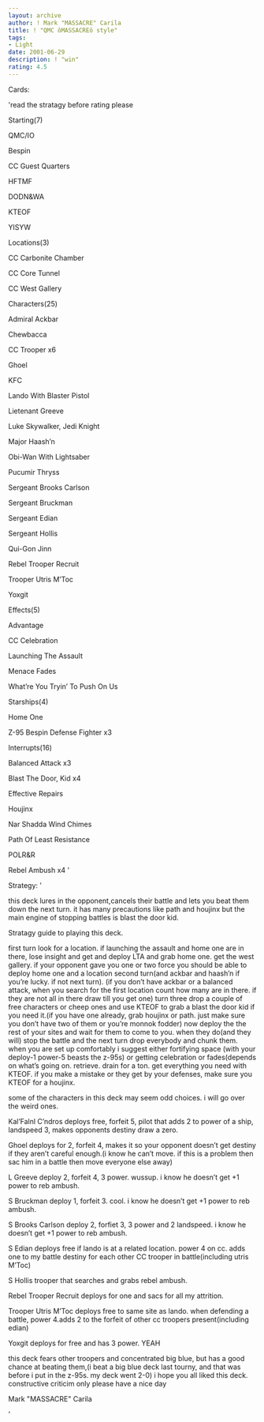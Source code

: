 ```yaml
---
layout: archive
author: ! Mark "MASSACRE" Carila
title: ! "QMC ôMASSACREô style"
tags:
- Light
date: 2001-06-29
description: ! "win"
rating: 4.5
---
```

Cards: 

'read the stratagy before rating please


Starting(7)

QMC/IO

Bespin

CC Guest Quarters

HFTMF

DODN&WA

KTEOF

YISYW


Locations(3)

CC Carbonite Chamber

CC Core Tunnel

CC West Gallery


Characters(25)

Admiral Ackbar

Chewbacca

CC Trooper x6

Ghoel

KFC

Lando With Blaster Pistol

Lietenant Greeve

Luke Skywalker, Jedi Knight

Major Haash’n

Obi-Wan With Lightsaber

Pucumir Thryss

Sergeant Brooks Carlson

Sergeant Bruckman

Sergeant Edian

Sergeant Hollis

Qui-Gon Jinn

Rebel Trooper Recruit

Trooper Utris M’Toc

Yoxgit


Effects(5)

Advantage

CC Celebration

Launching The Assault

Menace Fades

What’re You Tryin’ To Push On Us


Starships(4)

Home One

Z-95 Bespin Defense Fighter x3


Interrupts(16)

Balanced Attack x3

Blast The Door, Kid x4

Effective Repairs

Houjinx

Nar Shadda Wind Chimes

Path Of Least Resistance

POLR&R

Rebel Ambush x4 '

Strategy: '

this deck lures in the opponent,cancels their battle and lets you beat them down the next turn. it has many precautions like path and houjinx but the main engine of stopping battles is blast the door kid.

Stratagy guide to playing this deck.

first turn look for a location. if launching the assault and home one are in there, lose insight and get and deploy LTA and grab home one. get the west gallery. if your opponent gave you one or two force you should be able to deploy home one and a location second turn(and ackbar and haash’n if you’re lucky. if not next turn). (if you don’t have ackbar or a balanced attack, when you search for the first location count how many are in there. if they are not all in there draw till you get one) turn three drop a couple of free characters or cheep ones and use KTEOF to grab a blast the door kid if you need it.(if you have one already, grab houjinx or path. just make sure you don’t have two of them or you’re monnok fodder) now deploy the the rest of your sites and wait for them to come to you. when they do(and they will) stop the battle and the next turn drop everybody and chunk them. when you are set up comfortably i suggest either fortifying space (with your deploy-1 power-5 beasts the z-95s) or getting celebration or fades(depends on what’s going on. retrieve. drain for a ton. get everything you need with KTEOF. if you make a mistake or they get by your defenses, make sure you KTEOF for a houjinx.


some of the characters in this deck may seem odd choices. i will go over the weird ones.

Kal’Falnl C’ndros deploys free, forfeit 5, pilot that adds 2 to power of a ship, landspeed 3, makes opponents destiny draw a zero.

Ghoel deploys for 2, forfeit 4, makes it so your opponent doesn’t get destiny if they aren’t careful enough.(i know he can’t move. if this is a problem then sac him in a battle then move everyone else away)

L Greeve deploy 2, forfeit 4, 3 power. wussup. i know he doesn’t get +1 power to reb ambush.

S Bruckman deploy 1, forfeit 3. cool. i know he doesn’t get +1 power to reb ambush.

S Brooks Carlson deploy 2, forfiet 3, 3 power and 2 landspeed. i know he doesn’t get +1 power to reb ambush.

S Edian deploys free if lando is at a related location. power 4 on cc. adds one to my battle destiny for each other CC trooper in battle(including utris M’Toc)

S Hollis trooper that searches and grabs rebel ambush.

Rebel Trooper Recruit deploys for one and sacs for all my attrition.

Trooper Utris M’Toc deploys free to same site as lando. when defending a battle, power 4.adds 2 to the forfeit of other cc troopers present(including edian)

Yoxgit deploys for free and has 3 power. YEAH


this deck fears other troopers and concentrated big blue, but has a good chance at beating them,(i beat a big blue deck last tourny, and that was before i put in the z-95s. my deck went 2-0) i hope you all liked this deck. constructive criticim only please have a nice day

Mark "MASSACRE" Carila

'